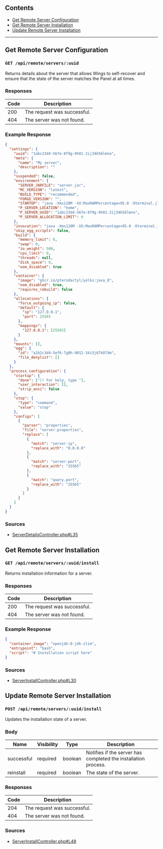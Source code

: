 ## Contents

- [Get Remote Server Configuration](#get-remote-server-configuration)
- [Get Remote Server Installation](#get-remote-server-installation)
- [Update Remote Server Installation](#update-remote-server-installation)

---

## Get Remote Server Configuration

### `GET /api/remote/servers/:uuid`

Returns details about the server that allows Wings to self-recover and ensure that the state of the server matches the Panel at all times.

### Responses

| Code | Description                 |
| ---- | --------------------------- |
| 200  | The request was successful. |
| 404  | The server was not found.   |

### Example Response

```json
{
  "settings": {
    "uuid": "1abc23d4-567e-8f9g-9h01-2ij34k56lmno",
    "meta": {
      "name": "My server",
      "description": ""
    },
    "suspended": false,
    "environment": {
      "SERVER_JARFILE": "server.jar",
      "MC_VERSION": "latest",
      "BUILD_TYPE": "recommended",
      "FORGE_VERSION": "",
      "STARTUP": "java -Xms128M -XX:MaxRAMPercentage=95.0 -Dterminal.jline=false -Dterminal.ansi=true $( [[  ! -f unix_args.txt ]] && printf %s \"-jar {{SERVER_JARFILE}}\" || printf %s \"@unix_args.txt\" )",
      "P_SERVER_LOCATION": "home",
      "P_SERVER_UUID": "1abc23d4-567e-8f9g-9h01-2ij34k56lmno",
      "P_SERVER_ALLOCATION_LIMIT": 0
    },
    "invocation": "java -Xms128M -XX:MaxRAMPercentage=95.0 -Dterminal.jline=false -Dterminal.ansi=true $( [[  ! -f unix_args.txt ]] && printf %s \"-jar {{SERVER_JARFILE}}\" || printf %s \"@unix_args.txt\" )",
    "skip_egg_scripts": false,
    "build": {
      "memory_limit": 0,
      "swap": 0,
      "io_weight": 500,
      "cpu_limit": 0,
      "threads": null,
      "disk_space": 0,
      "oom_disabled": true
    },
    "container": {
      "image": "ghcr.io/pterodactyl/yolks:java_8",
      "oom_disabled": true,
      "requires_rebuild": false
    },
    "allocations": {
      "force_outgoing_ip": false,
      "default": {
        "ip": "127.0.0.1",
        "port": 25565
      },
      "mappings": {
        "127.0.0.1": [25565]
      }
    },
    "mounts": [],
    "egg": {
      "id": "a1b2c3d4-5ef6-7g8h-9012-34i5j67k8l9m",
      "file_denylist": []
    }
  },
  "process_configuration": {
    "startup": {
      "done": [")! For help, type "],
      "user_interaction": [],
      "strip_ansi": false
    },
    "stop": {
      "type": "command",
      "value": "stop"
    },
    "configs": [
      {
        "parser": "properties",
        "file": "server.properties",
        "replace": [
          {
            "match": "server-ip",
            "replace_with": "0.0.0.0"
          },
          {
            "match": "server-port",
            "replace_with": "25565"
          },
          {
            "match": "query.port",
            "replace_with": "25565"
          }
        ]
      }
    ]
  }
}
```

### Sources

- [ServerDetailsController.php#L35](https://github.com/pterodactyl/panel/blob/43f7c106172a68f9d81c84af34735373dc900395/app/Http/Controllers/Api/Remote/Servers/ServerDetailsController.php#L35)

## Get Remote Server Installation

### `GET /api/remote/servers/:uuid/install`

Returns installation information for a server.

### Responses

| Code | Description                 |
| ---- | --------------------------- |
| 200  | The request was successful. |
| 404  | The server was not found.   |

### Example Response

```json
{
  "container_image": "openjdk:8-jdk-slim",
  "entrypoint": "bash",
  "script": "# Installation script here"
}
```

### Sources

- [ServerInstallController.php#L30](https://github.com/pterodactyl/panel/blob/43f7c106172a68f9d81c84af34735373dc900395/app/Http/Controllers/Api/Remote/Servers/ServerInstallController.php#L30)

## Update Remote Server Installation

### `POST /api/remote/servers/:uuid/install`

Updates the installation state of a server.

### Body

| Name       | Visibility | Type    | Description                                                    |
| ---------- | ---------- | ------- | -------------------------------------------------------------- |
| successful | required   | boolean | Notifies if the server has completed the installation process. |
| reinstall  | required   | boolean | The state of the server.                                       |

### Responses

| Code | Description                 |
| ---- | --------------------------- |
| 204  | The request was successful. |
| 404  | The server was not found.   |

### Sources

- [ServerInstallController.php#L48](https://github.com/pterodactyl/panel/blob/43f7c106172a68f9d81c84af34735373dc900395/app/Http/Controllers/Api/Remote/Servers/ServerInstallController.php#L48)
